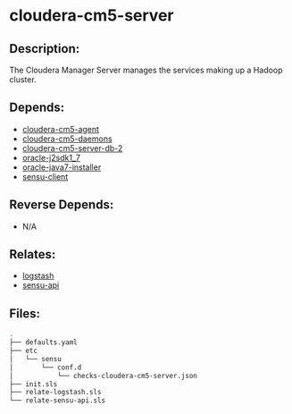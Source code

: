 # cloudera-cm5-server

## Description:

The Cloudera Manager Server manages the services making up a Hadoop cluster.

## Depends:

  -  [cloudera-cm5-agent](/salt/cloudera-cm5-agent)
  -  [cloudera-cm5-daemons](/salt/cloudera-cm5-daemons)
  -  [cloudera-cm5-server-db-2](/salt/cloudera-cm5-server-db-2)
  -  [oracle-j2sdk1\_7](/salt/oracle-j2sdk1_7)
  -  [oracle-java7-installer](/salt/oracle-java7-installer)
  -  [sensu-client](/salt/sensu-client)

## Reverse Depends:

  -  N/A

## Relates:

  -  [logstash](/salt/logstash)
  -  [sensu-api](/salt/sensu-api)

## Files:

```bash
.
├── defaults.yaml
├── etc
│   └── sensu
│       └── conf.d
│           └── checks-cloudera-cm5-server.json
├── init.sls
├── relate-logstash.sls
└── relate-sensu-api.sls
```
